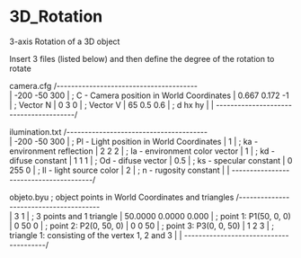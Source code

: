 # 3D_Rotation
3-axis Rotation of a 3D object

Insert 3 files (listed below) and then define the degree of the rotation to rotate

camera.cfg
/---------------------------------------\
| -200 -50 300                          | ; C - Camera position in World Coordinates
| 0.667 0.172 -1                        | ; Vector N
| 0 3 0                                 | ; Vector V
| 65 0.5 0.6                            | ; d hx hy
|                                       |
\---------------------------------------/

ilumination.txt
/---------------------------------------\
| -200 -50 300                          | ; Pl - Light position in World Coordinates
| 1                                     | ; ka - environment reflection
| 2 2 2                                 | ; Ia - environment color vector
| 1                                     | ; kd - difuse constant
| 1 1 1                                 | ; Od - difuse vector
| 0.5                                   | ; ks - specular constant
| 0 255 0                               | ; Il - light source color
| 2                                     | ; n  - rugosity constant
|                                       |
\---------------------------------------/

objeto.byu                                ; object points in World Coordinates and triangles
/---------------------------------------\
| 3 1                                   | ; 3 points and 1 triangle
| 50.0000 0.0000 0.000                  | ; point 1: P1(50, 0, 0)
| 0 50 0                                | ; point 2: P2(0, 50, 0)
| 0 0 50                                | ; point 3: P3(0, 0, 50)
| 1 2 3                                 | ; triangle 1: consisting of the vertex 1, 2 and 3
|                                       |
\---------------------------------------/
